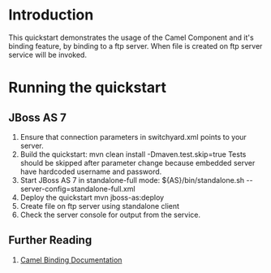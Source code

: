 Introduction
============
This quickstart demonstrates the usage of the Camel Component and it's binding feature, by binding 
to a ftp server. When file is created on ftp server service will be invoked.

Running the quickstart
======================

JBoss AS 7
----------
1. Ensure that connection parameters in switchyard.xml points to your server.
2. Build the quickstart:
    mvn clean install -Dmaven.test.skip=true
   Tests should be skipped after parameter change because embedded server have hardcoded username and password.
3. Start JBoss AS 7 in standalone-full mode:
    ${AS}/bin/standalone.sh --server-config=standalone-full.xml
4. Deploy the quickstart
    mvn jboss-as:deploy
5. Create file on ftp server using standalone client
6. Check the server console for output from the service.

## Further Reading

1. [Camel Binding Documentation](https://docs.jboss.org/author/display/SWITCHYARD/Camel+Bindings)

